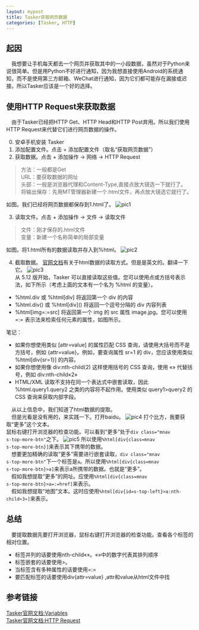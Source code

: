 ```yaml
---
layout: mypost
title: Tasker获取网页数据
categories: [Tasker, HTTP]
---
```

## 起因
&emsp;我想要让手机每天都去一个网页并获取其中的一小段数据，虽然对于Python来说很简单。但是用Python不好进行通知，因为我想直接使用Android的系统通知，而不是使用第三方邮箱、WeChat进行通知，因为它们都可能存在漏接或迟接。所以Tasker应该是一个好的选择。

## 使用HTTP Request来获取数据
&emsp;由于Tasker已经把HTTP Get、HTTP Head和HTTP Post弃用。所以我们使用HTTP Request来代替它们进行网页数据的操作。

0. 安卓手机安装 Tasker
1. 添加配置文件。点击 + 添加配置文件（取名“获取网页数据”）
2. 获取数据。点击 + 添加操作 → 网络 → HTTP Request
>方法：一般都是Get  
>URL：要获取数据的网址  
>头部：一般是浏览器代理和Content-Type,直接点放大镜选一下就行了。  
>将输出保存：先用MT管理器新建一个.html文件，再点放大镜选它就行了。  

如图。我们已经将网页数据都保存到1.html了。
![pic1](1661657842187.jpg)

3. 读取文件。点击 + 添加操作 → 文件 →  读取文件  
>文件：刚才保存的.html文件  
>变量：新建一个名称简单的局部变量

如图。将1.html所有的数据读取并存入到%html。
![pic2](Screenshot_2022-08-28-12-16-25-758_net.dinglisch.android.taskerm.jpg)

4. 截取数据。
[官网文档](https://tasker.joaoapps.com/userguide/en/variables.html)有关于html数据的读取方式。但是是英文的。翻译一下它。
![pic3](2022-08-28122814.png)<br>
从 5.12 版开始，Tasker 可以直接读取这些值。您可以使用点或方括号表示法，如下所示（考虑上面的文本有一个名为 %html 的变量）。
- %html.div 或 %html[div] 将返回第一个 div 的内容
- %html.div() 或 %html[div]\(\) 将返回一个逗号分隔的 div 内容列表
- %html[img=:=src] 将返回第一个 img 的 src 属性 image.jpg。您可以使用 =:= 表示法来检索任何元素的属性，如图所示。

笔记：
- 如果你想使用类似 [attr=value] 的属性匹配 CSS 查询，请使用大括号而不是方括号，例如 {attr=value}。例如，要查询属性 sr=1 的 div，您应该使用类似 %html[div{sr=1}] 的内容。
- 如果你想使用像 div:nth-child(2) 这样使用括号的 CSS 查询，使用 «» 代替括号，例如 div:nth-child«2»
- HTML/XML 读取不支持在同一个表达式中嵌套读取，因此 %html.query1.query2 之类的内容将不起作用。使用类似 query1>query2 的 CSS 查询来获取内部字段。

&emsp;从以上信息中，我们知道了html数据的提取。  
&emsp;但是光看是没有用的，来实践一下。打开baidu。
![pic4](2022-08-28141918.png)
打个比方，我要获取“更多”这个文本。  
鼠标右键打开浏览器的检查功能。可以看到“更多”处于<code>div class="mnav s-top-more-btn"</code>之下。
![pic5](2022-08-28163149.png)
所以使用<code>%html[div{class=mnav s-top-more-btn}]</code>来表示其下携带的数据。  
&emsp;想要更加精确的读取“更多”需要进行嵌套读取，<code>div class="mnav s-top-more-btn"</code>下一个标签是<code>a</code>。所以使用<code>%html[div{class=mnav s-top-more-btn}>a]</code>来表示a所携带的数据。也就是“更多”。  
&emsp;假如我想提取“更多”的网址。应使用<code>%html[div{class=mnav s-top-more-btn}>a=:=href]</code>来表示。  
&emsp;假如我想提取“地图”文本。这时应使用<code>%html[div{id=s-top-left}>a:nth-child«3»]</code>来表示。

## 总结
&emsp;要提取数据先要打开浏览器，鼠标右键打开浏览器的检查功能。查看各个标签的相对位置。
- 标签并列的话要使用nth-child«»。«»中的数字代表其排列顺序
- 标签嵌套的话要使用>。
- 当标签含有多种属性的话要使用=:=
- 要匹配标签的话要使用div{attr=value} ,attr和value从html文件中找

## 参考链接
[Tasker官网文档:Variables](https://tasker.joaoapps.com/userguide/en/variables.html)<br>
[Tasker官网文档:HTTP Request](https://tasker.joaoapps.com/userguide/en/help/ah_http_request.html)
